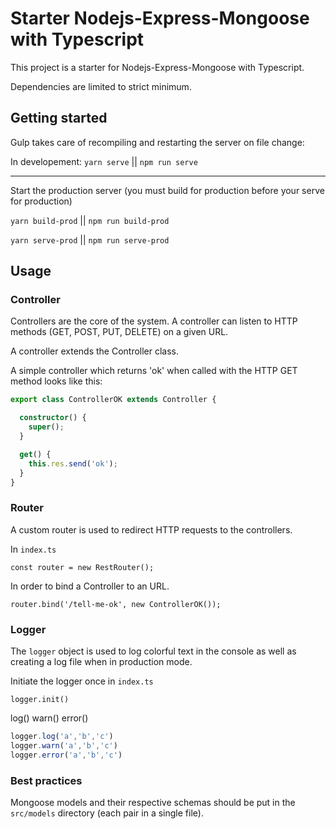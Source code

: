 # Starter Nodejs-Express-Mongoose with Typescript

This project is a starter for Nodejs-Express-Mongoose with Typescript.

Dependencies are limited to strict minimum.

## Getting started

Gulp takes care of recompiling and restarting the server on file change:

In developement: `yarn serve` || `npm run serve`

---

Start the production server (you must build for production before your serve for production)

`yarn build-prod` || `npm run build-prod`

`yarn serve-prod` || `npm run serve-prod`

## Usage

### Controller

Controllers are the core of the system. A controller can listen to HTTP methods (GET, POST, PUT, DELETE) on a given URL.

A controller extends the Controller class.

A simple controller which returns 'ok' when called with the HTTP GET method looks like this:

``` Typescript
export class ControllerOK extends Controller {

  constructor() {
    super();
  }

  get() {
    this.res.send('ok');
  }
}
```

### Router

A custom router is used to redirect HTTP requests to the controllers.

In `index.ts`

`const router = new RestRouter();`

In order to bind a Controller to an URL.

`router.bind('/tell-me-ok', new ControllerOK());`

### Logger

The `logger` object is used to log colorful text in the console as well as creating a log file when in production mode.

Initiate the logger once in `index.ts`

`logger.init()`

log() warn() error()

``` Typescript
logger.log('a','b','c')
logger.warn('a','b','c')
logger.error('a','b','c')
```

### Best practices

Mongoose models and their respective schemas should be put in the `src/models` directory (each pair in a single file).

